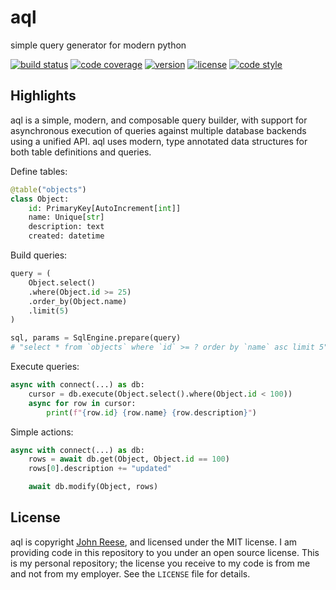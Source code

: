 aql
===

simple query generator for modern python

[![build status](https://github.com/jreese/aql/workflows/Build/badge.svg)](https://github.com/jreese/aql/actions)
[![code coverage](https://img.shields.io/codecov/c/gh/jreese/aql)](https://codecov.io/gh/jreese/aql)
[![version](https://img.shields.io/pypi/v/aql.svg)](https://pypi.org/project/aql)
[![license](https://img.shields.io/pypi/l/aql.svg)](https://github.com/jreese/aql/blob/master/LICENSE)
[![code style](https://img.shields.io/badge/code%20style-black-000000.svg)](https://github.com/ambv/black)


Highlights
----------

aql is a simple, modern, and composable query builder, with support for asynchronous
execution of queries against multiple database backends using a unified API.
aql uses modern, type annotated data structures for both table definitions and queries.

Define tables:

```python
@table("objects")
class Object:
    id: PrimaryKey[AutoIncrement[int]]
    name: Unique[str]
    description: text
    created: datetime
```

Build queries:

```python
query = (
    Object.select()
    .where(Object.id >= 25)
    .order_by(Object.name)
    .limit(5)
)

sql, params = SqlEngine.prepare(query)
# "select * from `objects` where `id` >= ? order by `name` asc limit 5", (25)
```

Execute queries:

```python
async with connect(...) as db:
    cursor = db.execute(Object.select().where(Object.id < 100))
    async for row in cursor:
        print(f"{row.id} {row.name} {row.description}")
```

Simple actions:

```python
async with connect(...) as db:
    rows = await db.get(Object, Object.id == 100)
    rows[0].description += "updated"

    await db.modify(Object, rows)
```


License
-------

aql is copyright [John Reese](https://jreese.sh), and licensed under
the MIT license.  I am providing code in this repository to you under an open
source license.  This is my personal repository; the license you receive to
my code is from me and not from my employer. See the `LICENSE` file for details.
